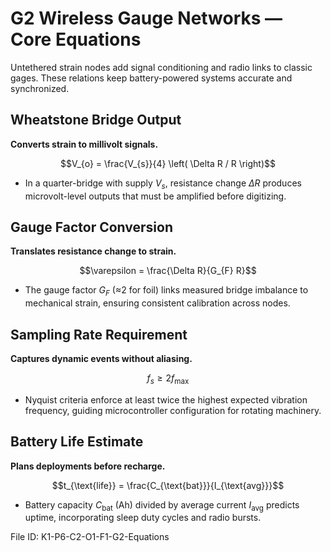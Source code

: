 # G2 Wireless Gauge Networks — Core Equations

Untethered strain nodes add signal conditioning and radio links to classic gages. These relations keep battery-powered systems accurate and synchronized.

## Wheatstone Bridge Output
**Converts strain to millivolt signals.**

$$V_{o} = \frac{V_{s}}{4} \left( \Delta R / R \right)$$

- In a quarter-bridge with supply $V_{s}$, resistance change $\Delta R$ produces microvolt-level outputs that must be amplified before digitizing.

## Gauge Factor Conversion
**Translates resistance change to strain.**

$$\varepsilon = \frac{\Delta R}{G_{F} R}$$

- The gauge factor $G_{F}$ (≈2 for foil) links measured bridge imbalance to mechanical strain, ensuring consistent calibration across nodes.

## Sampling Rate Requirement
**Captures dynamic events without aliasing.**

$$f_{s} \geq 2 f_{\text{max}}$$

- Nyquist criteria enforce at least twice the highest expected vibration frequency, guiding microcontroller configuration for rotating machinery.

## Battery Life Estimate
**Plans deployments before recharge.**

$$t_{\text{life}} = \frac{C_{\text{bat}}}{I_{\text{avg}}}$$

- Battery capacity $C_{\text{bat}}$ (Ah) divided by average current $I_{\text{avg}}$ predicts uptime, incorporating sleep duty cycles and radio bursts.

File ID: K1-P6-C2-O1-F1-G2-Equations

